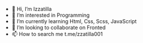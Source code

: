 - 👋 Hi, I’m Izzatilla
- 👀 I’m interested in Programming 
- 🌱 I’m currently learning Html, Css, Scss, JavaScript
- 💞️ I’m looking to collaborate on Fronted
- 📫 How to search me t.me/zzatilla001

<!---
01Izzat/01Izzat is a ✨ special ✨ repository because its `README.md` (this file) appears on your GitHub profile.
You can click the Preview link to take a look at your changes.
--->
